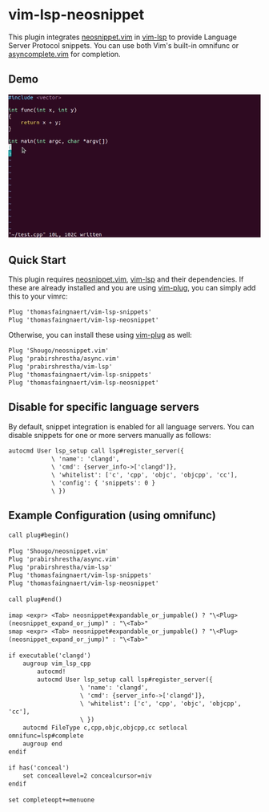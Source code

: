 # vim-lsp-neosnippet
This plugin integrates [neosnippet.vim](https://github.com/Shougo/neosnippet.vim) in [vim-lsp](https://github.com/prabirshrestha/vim-lsp) to provide Language Server Protocol snippets.
You can use both Vim's built-in omnifunc or [asyncomplete.vim](https://github.com/prabirshrestha/asyncomplete.vim) for completion.

## Demo
![GIF demo](https://raw.githubusercontent.com/thomasfaingnaert/images/master/demo-neosnippet.gif)

## Quick Start
This plugin requires [neosnippet.vim](https://github.com/Shougo/neosnippet.vim), [vim-lsp](https://github.com/prabirshrestha/vim-lsp) and their dependencies.
If these are already installed and you are using [vim-plug](https://github.com/junegunn/vim-plug), you can simply add this to your vimrc:
```vim
Plug 'thomasfaingnaert/vim-lsp-snippets'
Plug 'thomasfaingnaert/vim-lsp-neosnippet'
```

Otherwise, you can install these using [vim-plug](https://github.com/junegunn/vim-plug) as well:
```vim
Plug 'Shougo/neosnippet.vim'
Plug 'prabirshrestha/async.vim'
Plug 'prabirshrestha/vim-lsp'
Plug 'thomasfaingnaert/vim-lsp-snippets'
Plug 'thomasfaingnaert/vim-lsp-neosnippet'
```

## Disable for specific language servers
By default, snippet integration is enabled for all language servers. You can disable snippets for one or more servers manually as follows:
```vim
autocmd User lsp_setup call lsp#register_server({
            \ 'name': 'clangd',
            \ 'cmd': {server_info->['clangd']},
            \ 'whitelist': ['c', 'cpp', 'objc', 'objcpp', 'cc'],
            \ 'config': { 'snippets': 0 }
            \ })
```

## Example Configuration (using omnifunc)
```vim
call plug#begin()

Plug 'Shougo/neosnippet.vim'
Plug 'prabirshrestha/async.vim'
Plug 'prabirshrestha/vim-lsp'
Plug 'thomasfaingnaert/vim-lsp-snippets'
Plug 'thomasfaingnaert/vim-lsp-neosnippet'

call plug#end()

imap <expr> <Tab> neosnippet#expandable_or_jumpable() ? "\<Plug>(neosnippet_expand_or_jump)" : "\<Tab>"
smap <expr> <Tab> neosnippet#expandable_or_jumpable() ? "\<Plug>(neosnippet_expand_or_jump)" : "\<Tab>"

if executable('clangd')
    augroup vim_lsp_cpp
        autocmd!
        autocmd User lsp_setup call lsp#register_server({
                    \ 'name': 'clangd',
                    \ 'cmd': {server_info->['clangd']},
                    \ 'whitelist': ['c', 'cpp', 'objc', 'objcpp', 'cc'],
                    \ })
	autocmd FileType c,cpp,objc,objcpp,cc setlocal omnifunc=lsp#complete
    augroup end
endif

if has('conceal')
    set conceallevel=2 concealcursor=niv
endif

set completeopt+=menuone
```
